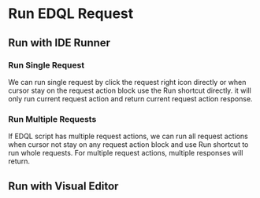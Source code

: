 # Run EDQL Request

## Run with IDE Runner

### Run Single Request

We can run single request by click the request right icon directly or when cursor stay on the request action block use the Run shortcut directly. it will only run current request action and return current request action response.



### Run Multiple Requests

If EDQL script has multiple request actions, we can run all request actions when cursor not stay on any request action block and use Run shortcut to run whole requests. For multiple request actions, multiple responses will return.

## Run with Visual Editor

